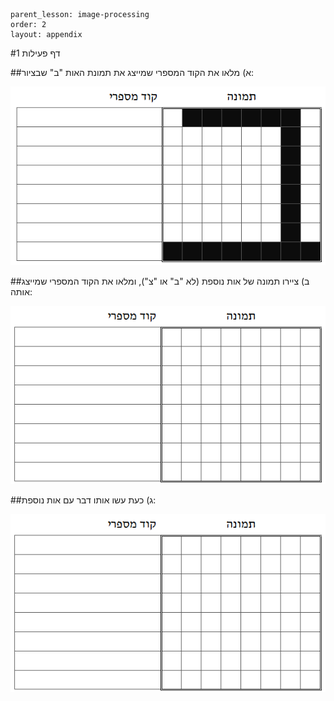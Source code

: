 ```
parent_lesson: image-processing
order: 2
layout: appendix
```

#דף פעילות 1

##א) מלאו את הקוד המספרי שמייצג את תמונת האות "ב" שבציור:

<div id="container" align="center">
  <img src="img05.png" title=""/>
</div>

##ב) ציירו תמונה של אות נוספת  (לא "ב" או "צ"), ומלאו את הקוד המספרי שמייצג אותה:

<div id="container" align="center">
  <img src="img06.png" title=""/>
</div>

##ג) כעת עשו אותו דבר עם אות נוספת:

<div id="container" align="center">
  <img src="img06.png" title=""/>
</div>